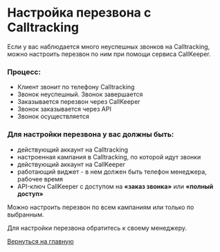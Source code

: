 # Настройка перезвона с Calltracking

Если у вас наблюдается много неуспешных звонков на Calltracking, можно настроить перезвон по ним при помощи сервиса CallKeeper.

### Процесс:  

-   Клиент звонит по телефону Calltracking
-   Звонок неуспешный. Звонок завершается
-   Заказывается  перезвон через CallKeeper
-   Звонок заказывается через API
-   Звонок осуществляется 

### Для настройки перезвона у вас должны быть:

- действующий аккаунт на Calltracking
- настроенная кампания в Calltracking, по которой идут звонки
- действующий аккаунт на CallKeeper
- работающий виджет - в нем должен быть телефон менеджера, рабочее время
- API-ключ CallKeeper с доступом на **«заказ звонка»** или **«полный доступ»**

 Можно настроить перезвон по всем кампаниям или только по выбранным.
 
 Для настройки перезвона обратитесь к своему менеджеру.
 
[Вернуться на главную](/README.md#documentation)
 
